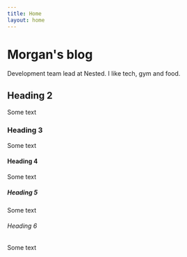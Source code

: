 ```yaml
---
title: Home
layout: home
---
```


# Morgan's blog

Development team lead at Nested. I like tech, gym and food.

## Heading 2

Some text

### Heading 3

Some text

#### Heading 4

Some text

##### Heading 5

Some text

###### Heading 6

Some text
